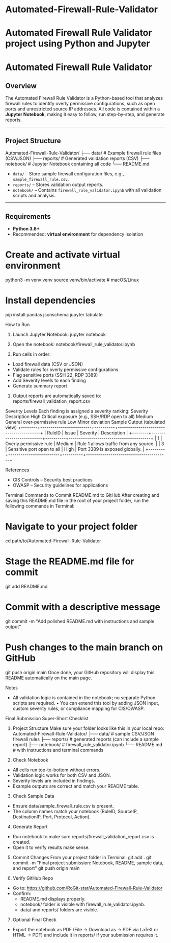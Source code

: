 
# Automated-Firewall-Rule-Validator
Automated Firewall Rule Validator project using Python and Jupyter
=======
# Automated Firewall Rule Validator

## Overview
The Automated Firewall Rule Validator is a Python-based tool that analyzes firewall rules to identify overly permissive configurations, such as open ports and unrestricted source IP addresses. All code is contained within a **Jupyter Notebook**, making it easy to follow, run step-by-step, and generate reports.

---

## Project Structure

Automated-Firewall-Rule-Validator/ ├── data/ # Example firewall rule files (CSV/JSON) ├── reports/ # Generated validation reports (CSV) ├── notebook/ # Jupyter Notebook containing all code └── README.md
- `data/` – Store sample firewall configuration files, e.g., `sample_firewall_rule.csv`.  
- `reports/` – Stores validation output reports.  
- `notebook/` – Contains `firewall_rule_validator.ipynb` with all validation scripts and analysis.  

---

## Requirements

- **Python 3.8+**  
- Recommended: **virtual environment** for dependency isolation

# Create and activate virtual environment
python3 -m venv venv
source venv/bin/activate   # macOS/Linux

# Install dependencies
pip install pandas jsonschema jupyter tabulate

How to Run
1. Launch Jupyter Notebook:
jupyter notebook

1. Open the notebook:
notebook/firewall_rule_validator.ipynb

1. Run cells in order:
* Load firewall data (CSV or JSON)
* Validate rules for overly permissive configurations
* Flag sensitive ports (SSH 22, RDP 3389)
* Add Severity levels to each finding
* Generate summary report

1. Output reports are automatically saved to:
reports/firewall_validation_report.csv

Severity Levels
Each finding is assigned a severity ranking:
Severity	Description
High	Critical exposure (e.g., SSH/RDP open to all)
Medium	General over-permissive rule
Low	Minor deviation
Sample Output (tabulated view)
+--------+-------------------------+----------+----------------------------------------+
| RuleID | Issue                   | Severity | Description                            |
+--------+-------------------------+----------+----------------------------------------+
| 1      | Overly permissive rule  | Medium   | Rule 1 allows traffic from any source. |
| 3      | Sensitive port open to all | High  | Port 3389 is exposed globally.         |
+--------+-------------------------+----------+----------------------------------------+

References
* CIS Controls – Security best practices
* OWASP – Security guidelines for applications

Terminal Commands to Commit README.md to GitHub
After creating and saving this README.md file in the root of your project folder, run the following commands in Terminal:
# Navigate to your project folder
cd path/to/Automated-Firewall-Rule-Validator

# Stage the README.md file for commit
git add README.md

# Commit with a descriptive message
git commit -m "Add polished README.md with instructions and sample output"

# Push changes to the main branch on GitHub
git push origin main
Once done, your GitHub repository will display this README automatically on the main page.

Notes
* All validation logic is contained in the notebook; no separate Python scripts are required.
	•	You can extend this tool by adding JSON input, custom severity rules, or compliance mapping for CIS/OWASP.


Final Submission Super-Short Checklist
1. Project Structure
Make sure your folder looks like this in your local repo:
Automated-Firewall-Rule-Validator/
├── data/                  # sample CSV/JSON firewall rules
├── reports/               # generated reports (can include a sample report)
├── notebook/              # firewall_rule_validator.ipynb
└── README.md              # with instructions and terminal commands

2. Check Notebook
* All cells run top-to-bottom without errors.
* Validation logic works for both CSV and JSON.
* Severity levels are included in findings.
* Example outputs are correct and match your README table.

3. Check Sample Data
* Ensure data/sample_firewall_rule.csv is present.
* The column names match your notebook (RuleID, SourceIP, DestinationIP, Port, Protocol, Action).

4. Generate Report
* Run notebook to make sure reports/firewall_validation_report.csv is created.
* Open it to verify results make sense.

5. Commit Changes
From your project folder in Terminal:
git add .
git commit -m "Final project submission: Notebook, README, sample data, and report"
git push origin main

6. Verify GitHub Repo
* Go to: https://github.com/RoGit-star/Automated-Firewall-Rule-Validator
* Confirm:
    * README.md displays properly.
    * notebook/ folder is visible with firewall_rule_validator.ipynb.
    * data/ and reports/ folders are visible.

7. Optional Final Check
* Export the notebook as PDF (File → Download as → PDF via LaTeX or HTML → PDF) and include it in reports/ if your submission requires it.

